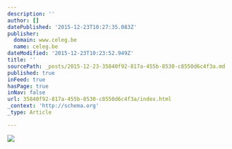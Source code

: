 ```yaml
---
description: ''
author: []
datePublished: '2015-12-23T10:27:35.083Z'
publisher:
  domain: www.celeg.be
  name: celeg.be
dateModified: '2015-12-23T10:23:52.949Z'
title: ''
sourcePath: _posts/2015-12-23-35840f92-817a-455b-8530-c8550d6c4f3a.md
published: true
inFeed: true
hasPage: true
inNav: false
url: 35840f92-817a-455b-8530-c8550d6c4f3a/index.html
_context: 'http://schema.org'
_type: Article

---
```

![](http://www.celeg.be/images/bart_profile.jpg)